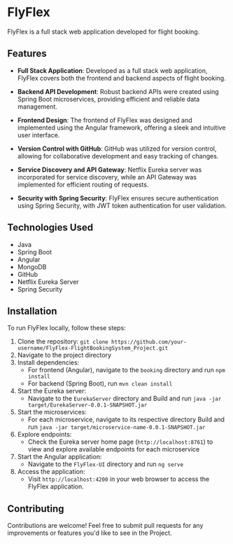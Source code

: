 # FlyFlex

FlyFlex is a full stack web application developed for flight booking.

## Features

- **Full Stack Application**: Developed as a full stack web application, FlyFlex covers both the frontend and backend aspects of flight booking.
  
- **Backend API Development**: Robust backend APIs were created using Spring Boot microservices, providing efficient and reliable data management.

- **Frontend Design**: The frontend of FlyFlex was designed and implemented using the Angular framework, offering a sleek and intuitive user interface.

- **Version Control with GitHub**: GitHub was utilized for version control, allowing for collaborative development and easy tracking of changes.

- **Service Discovery and API Gateway**: Netflix Eureka server was incorporated for service discovery, while an API Gateway was implemented for efficient routing of requests.

- **Security with Spring Security**: FlyFlex ensures secure authentication using Spring Security, with JWT token authentication for user validation.

## Technologies Used

- Java
- Spring Boot
- Angular
- MongoDB
- GitHub
- Netflix Eureka Server
- Spring Security

## Installation

To run FlyFlex locally, follow these steps:

1. Clone the repository: `git clone https://github.com/your-username/FlyFlex-FlightBookingSystem_Project.git`
2. Navigate to the project directory
3. Install dependencies: 
   - For frontend (Angular), navigate to the `booking` directory and run `npm install`
   - For backend (Spring Boot), run `mvn clean install`
4. Start the Eureka server: 
   - Navigate to the `EurekaServer` directory and Build and run `java -jar target/EurekaServer-0.0.1-SNAPSHOT.jar`
5. Start the microservices:
   - For each microservice, navigate to its respective directory Build and run `java -jar target/microservice-name-0.0.1-SNAPSHOT.jar`
6. Explore endpoints:
   - Check the Eureka server home page (`http://localhost:8761`) to view and explore available endpoints for each microservice
7. Start the Angular application: 
   - Navigate to the `FlyFlex-UI` directory and run `ng serve`
7. Access the application: 
   - Visit `http://localhost:4200` in your web browser to access the FlyFlex application.


## Contributing

Contributions are welcome! Feel free to submit pull requests for any improvements or features you'd like to see in the Project.
